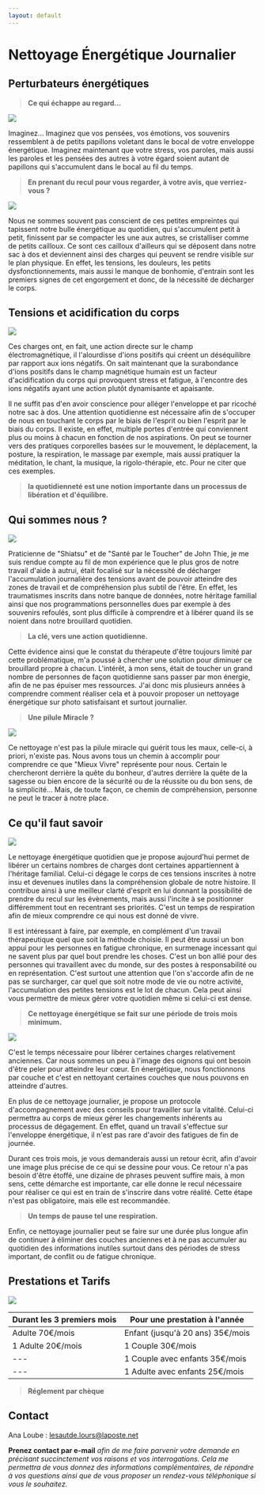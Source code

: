 ```yaml
---
layout: default
---
```


# Nettoyage Énergétique Journalier

## Perturbateurs énergétiques

> **Ce qui échappe au regard...**

<div class="left">
  <img src="assets\images\1riviere.jpg">


<p>Imaginez... Imaginez que vos pensées, vos émotions, vos souvenirs ressemblent à de petits
papillons voletant dans le bocal de votre enveloppe énergétique. Imaginez maintenant que
votre stress, vos paroles, mais aussi les paroles et les pensées des autres à votre égard
soient autant de papillons qui s'accumulent dans le bocal au fil du temps.</p>

</div>

> **En prenant du recul pour vous regarder, à votre avis, que verriez-vous ?**


<div class="right">
  <img src="assets\images\2feuilles.jpg">

<p>Nous ne sommes souvent pas conscient de ces petites empreintes qui tapissent notre bulle
énergétique au quotidien, qui s'accumulent petit à petit, finissent par se compacter les une
aux autres, se cristalliser comme de petits cailloux. Ce sont ces cailloux d'ailleurs qui se
déposent dans notre sac à dos et deviennent ainsi des charges qui peuvent se rendre
visible sur le plan physique. En effet, les tensions, les douleurs, les petits
dysfonctionnements, mais aussi le manque de bonhomie, d'entrain sont les premiers
signes de cet engorgement et donc, de la nécessité de décharger le corps.</p>

</div>

## Tensions et acidification du corps

<div class="left">
<img src="assets\images\3Rue.jpg">

<p>Ces charges ont, en fait, une action directe sur le champ électromagnétique, il l'alourdisse d'ions positifs qui créent un déséquilibre par rapport aux ions négatifs. On sait maintenant que la surabondance d'ions positifs dans le champ magnétique humain est un facteur d'acidification du corps qui provoquent stress et fatigue, à l'encontre des ions négatifs ayant une action plutôt dynamisante et apaisante.</p>

<p>Il ne suffit pas d'en avoir conscience pour alléger l'enveloppe et par ricoché notre sac à
dos. Une attention quotidienne est nécessaire afin de s'occuper de nous en touchant le
corps par le biais de l'esprit ou bien l'esprit par le biais du corps. Il existe, en effet, multiple portes d'entrée qui conviennent plus ou moins à chacun en fonction de nos aspirations. On
peut se tourner vers des pratiques corporelles basées sur le mouvement, le déplacement, la
posture, la respiration, le massage par exemple, mais aussi
pratiquer la méditation, le chant, la musique, la rigolo-thérapie, etc. Pour ne citer que ces
exemples.</p>
</div>


> **la quotidienneté est une notion importante dans un processus de libération et
d'équilibre.**


## Qui sommes nous ?

<div class="right">
<img src="assets\images\4arbres.jpg">

<p>Praticienne de "Shiatsu" et de "Santé par le Toucher" de John Thie, je me suis rendue
compte au fil de mon expérience que le plus gros de notre travail d'aide à autrui, était
focalisé sur la nécessité de décharger l'accumulation journalière des tensions avant de
pouvoir atteindre des zones de travail et de compréhension plus subtil de l'être. En effet,
les traumatismes inscrits dans notre banque de données, notre héritage familial ainsi que
nos programmations personnelles dues par exemple à des souvenirs refoulés, sont plus
difficile à comprendre et à libérer quand ils se noient dans notre brouillard quotidien.</p>

> **La clé, vers une action quotidienne.**

<p>Cette évidence ainsi que le constat du thérapeute d'être toujours limité par cette
problématique, m'a poussé à chercher une solution pour diminuer ce brouillard propre à chacun. L'intérêt, à mon sens, était de toucher un grand nombre de personnes de façon quotidienne sans passer par mon énergie, afin de ne pas épuiser mes ressources. J'ai donc mis plusieurs années à comprendre comment réaliser cela et à pouvoir proposer un nettoyage énergétique sur photo satisfaisant et surtout journalier.</p>
</div>


> **Une pilule Miracle ?**

<div class="left">
  <img src="assets\images\5cave.jpg">

<p>Ce nettoyage n'est pas la pilule miracle qui guérit tous les maux, celle-ci, à priori, n'existe pas. Nous avons tous un chemin à accomplir pour comprendre ce que "Mieux Vivre" représente pour nous. Certain le chercheront derrière la quête du bonheur, d'autres derrière la quête de la sagesse ou bien encore de la sécurité ou de la réussite ou du bon sens, de la simplicité... Mais, de toute façon, ce chemin de compréhension, personne ne peut le tracer à notre place.</p>
</div>


## Ce qu'il faut savoir

<div class="right">
<img src="assets\images\6cascade.jpg">

<p>Le nettoyage énergétique quotidien que je propose aujourd'hui permet de libérer un certains nombres de charges dont certaines appartiennent à l'héritage familial. Celui-ci dégage le corps de ces tensions inscrites à notre insu et devenues inutiles dans la compréhension globale de notre histoire. Il contribue ainsi à une meilleur clarté d'esprit en lui donnant la possibilité de prendre du recul sur les évènements, mais aussi l'incite à se positionner différemment tout en recentrant ses priorités. C'est un temps de respiration afin de mieux comprendre ce qui nous est donné de vivre.</p>


<p>Il est intéressant à faire, par exemple, en complément d'un travail thérapeutique quel que soit la méthode choisie. Il peut être aussi un bon appui pour les personnes en fatigue chronique, en surmenage incessant qui ne savent plus par quel bout prendre les choses. C'est un bon allié pour des personnes qui travaillent avec du monde, sur des postes à responsabilité ou en représentation. C'est surtout une attention que l'on s'accorde afin de ne pas se surcharger, car quel que soit notre mode de vie ou notre activité, l'accumulation des petites tensions est le lot de chacun. Cela peut ainsi vous permettre de mieux gérer votre quotidien même si celui-ci est dense.</p>
</div>


> **Ce nettoyage énergétique se fait sur une période de trois mois minimum.**

<div class="left">
<img src="assets\images\7fower.jpg">

<p>C'est le temps nécessaire pour libérer certaines charges relativement anciennes. Car nous
sommes un peu à l'image des oignons qui ont besoin d'être peler pour atteindre leur cœur.
En énergétique, nous fonctionnons par couche et c'est en nettoyant certaines couches que
nous pouvons en atteindre d'autres.</p>

<p>En plus de ce nettoyage journalier, je propose un protocole d'accompagnement avec des conseils pour travailler sur la vitalité. Celui-ci permettra au corps de mieux gérer les changements inhérents au processus de dégagement. En effet, quand un travail s'effectue sur l'enveloppe énergétique, il n'est pas rare d'avoir des fatigues de fin de journée.</p>


<p>Durant ces trois mois, je vous demanderais aussi un retour écrit, afin d'avoir une image plus précise de ce qui se dessine pour vous. Ce retour n'a pas besoin d'être étoffé, une dizaine de phrases peuvent suffire mais, à mon sens, cette démarche est importante, car elle donne le recul nécessaire pour réaliser ce qui est en train de s'inscrire dans votre réalité. Cette étape n'est pas obligatoire, mais elle est recommandée.</p>
</div>


> **Un temps de pause tel une respiration.**


Enfin, ce nettoyage journalier peut se faire sur une durée plus longue afin de continuer à éliminer des couches anciennes et à ne pas accumuler au quotidien des informations inutiles surtout dans des périodes de stress important, de conflit ou de fatigue chronique.

## Prestations et Tarifs

<div class="full">
  <img src="assets\images\8rock.jpg">
</div>


| Durant les 3 premiers mois | Pour une prestation à l'année |
| --- | --- |
| Adulte 70€/mois | Enfant (jusqu'à 20 ans) 35€/mois |
|  1 Adulte 20€/mois | 1 Couple 30€/mois |
| --- | 1 Couple avec enfants 35€/mois |
| --- | 1 Adulte avec enfants 25€/mois |

> **Réglement par chèque**


## Contact

 <p class="contac">Ana Loube : <a href="mailto:lesautde.lours@laposte.net" target="_blank" rel="noopener">lesautde.lours@laposte.net</a></p>

**Prenez contact par e-mail** *afin de me faire parvenir votre demande en précisant
succinctement vos raisons et vos interrogations. Cela me permettra de vous donnez des
informations complémentaires, de répondre à vos questions ainsi que de vous proposer un
rendez-vous téléphonique si vous le souhaitez.*
